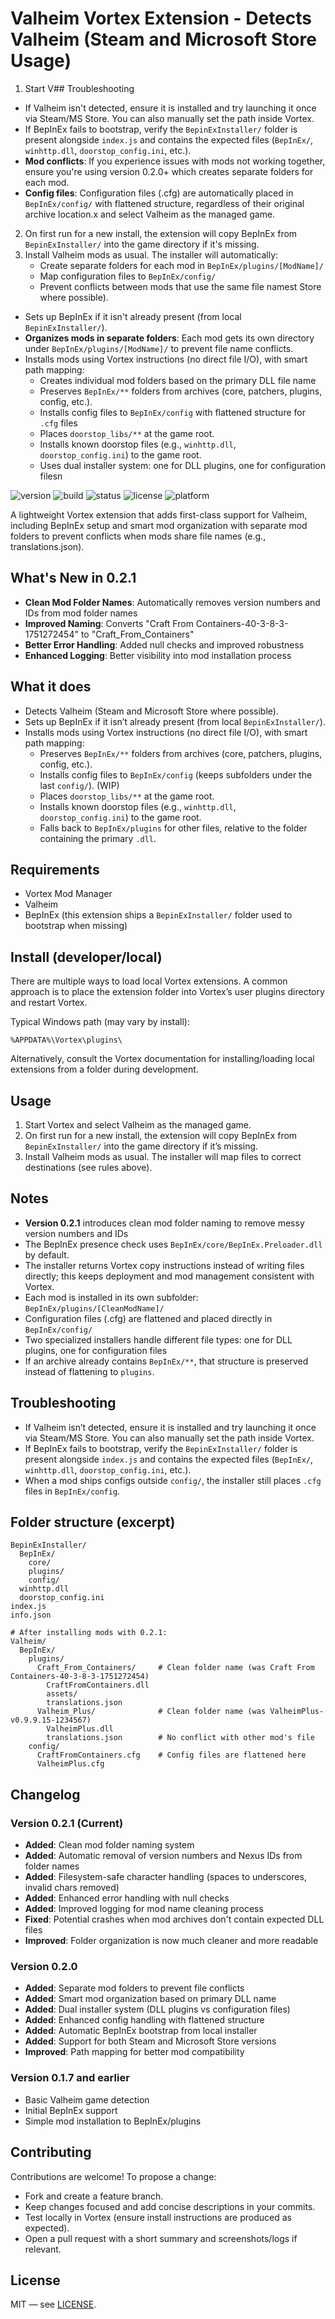 # Valheim Vortex Extension - Detects Valheim (Steam and Microsoft Store Usage)
1. Start V## Troubleshooting
- If Valheim isn't detected, ensure it is installed and try launching it once via Steam/MS Store. You can also manually set the path inside Vortex.
- If BepInEx fails to bootstrap, verify the `BepinExInstaller/` folder is present alongside `index.js` and contains the expected files (`BepInEx/`, `winhttp.dll`, `doorstop_config.ini`, etc.).
- **Mod conflicts**: If you experience issues with mods not working together, ensure you're using version 0.2.0+ which creates separate folders for each mod.
- **Config files**: Configuration files (.cfg) are automatically placed in `BepInEx/config/` with flattened structure, regardless of their original archive location.x and select Valheim as the managed game.
2. On first run for a new install, the extension will copy BepInEx from `BepinExInstaller/` into the game directory if it's missing.
3. Install Valheim mods as usual. The installer will automatically:
   - Create separate folders for each mod in `BepInEx/plugins/[ModName]/`
   - Map configuration files to `BepInEx/config/`
   - Prevent conflicts between mods that use the same file namest Store where possible).
- Sets up BepInEx if it isn't already present (from local `BepinExInstaller/`).
- **Organizes mods in separate folders**: Each mod gets its own directory under `BepInEx/plugins/[ModName]/` to prevent file name conflicts.
- Installs mods using Vortex instructions (no direct file I/O), with smart path mapping:
  - Creates individual mod folders based on the primary DLL file name
  - Preserves `BepInEx/**` folders from archives (core, patchers, plugins, config, etc.).
  - Installs config files to `BepInEx/config` with flattened structure for `.cfg` files
  - Places `doorstop_libs/**` at the game root.
  - Installs known doorstop files (e.g., `winhttp.dll`, `doorstop_config.ini`) to the game root.
  - Uses dual installer system: one for DLL plugins, one for configuration filesn

![version](https://img.shields.io/badge/version-0.2.1-informational)
![build](https://img.shields.io/badge/build-local-green)
![status](https://img.shields.io/badge/status-stable-green)
![license](https://img.shields.io/badge/license-MIT-green)
![platform](https://img.shields.io/badge/platform-Windows%2010%2B-lightgrey)

A lightweight Vortex extension that adds first-class support for Valheim, including BepInEx setup and smart mod organization with separate mod folders to prevent conflicts when mods share file names (e.g., translations.json).

## What's New in 0.2.1
- **Clean Mod Folder Names**: Automatically removes version numbers and IDs from mod folder names
- **Improved Naming**: Converts "Craft From Containers-40-3-8-3-1751272454" to "Craft_From_Containers"
- **Better Error Handling**: Added null checks and improved robustness
- **Enhanced Logging**: Better visibility into mod installation process

## What it does
- Detects Valheim (Steam and Microsoft Store where possible).
- Sets up BepInEx if it isn’t already present (from local `BepinExInstaller/`).
- Installs mods using Vortex instructions (no direct file I/O), with smart path mapping:
  - Preserves `BepInEx/**` folders from archives (core, patchers, plugins, config, etc.).
  - Installs config files to `BepInEx/config` (keeps subfolders under the last `config/`). (WIP)
  - Places `doorstop_libs/**` at the game root.
  - Installs known doorstop files (e.g., `winhttp.dll`, `doorstop_config.ini`) to the game root.
  - Falls back to `BepInEx/plugins` for other files, relative to the folder containing the primary `.dll`.

## Requirements
- Vortex Mod Manager
- Valheim
- BepInEx (this extension ships a `BepinExInstaller/` folder used to bootstrap when missing)

## Install (developer/local)
There are multiple ways to load local Vortex extensions. A common approach is to place the extension folder into Vortex’s user plugins directory and restart Vortex.

Typical Windows path (may vary by install):
```
%APPDATA%\Vortex\plugins\
```

Alternatively, consult the Vortex documentation for installing/loading local extensions from a folder during development.

## Usage
1. Start Vortex and select Valheim as the managed game.
2. On first run for a new install, the extension will copy BepInEx from `BepinExInstaller/` into the game directory if it’s missing.
3. Install Valheim mods as usual. The installer will map files to correct destinations (see rules above).

## Notes
- **Version 0.2.1** introduces clean mod folder naming to remove messy version numbers and IDs
- The BepInEx presence check uses `BepInEx/core/BepInEx.Preloader.dll` by default.
- The installer returns Vortex copy instructions instead of writing files directly; this keeps deployment and mod management consistent with Vortex.
- Each mod is installed in its own subfolder: `BepInEx/plugins/[CleanModName]/`
- Configuration files (.cfg) are flattened and placed directly in `BepInEx/config/`
- Two specialized installers handle different file types: one for DLL plugins, one for configuration files
- If an archive already contains `BepInEx/**`, that structure is preserved instead of flattening to `plugins`.

## Troubleshooting
- If Valheim isn’t detected, ensure it is installed and try launching it once via Steam/MS Store. You can also manually set the path inside Vortex.
- If BepInEx fails to bootstrap, verify the `BepinExInstaller/` folder is present alongside `index.js` and contains the expected files (`BepInEx/`, `winhttp.dll`, `doorstop_config.ini`, etc.).
- When a mod ships configs outside `config/`, the installer still places `.cfg` files in `BepInEx/config`.

## Folder structure (excerpt)
```
BepinExInstaller/
  BepInEx/
    core/
    plugins/
    config/
  winhttp.dll
  doorstop_config.ini
index.js
info.json

# After installing mods with 0.2.1:
Valheim/
  BepInEx/
    plugins/
      Craft_From_Containers/     # Clean folder name (was Craft From Containers-40-3-8-3-1751272454)
        CraftFromContainers.dll
        assets/
        translations.json
      Valheim_Plus/              # Clean folder name (was ValheimPlus-v0.9.9.15-1234567)
        ValheimPlus.dll  
        translations.json        # No conflict with other mod's file
    config/
      CraftFromContainers.cfg    # Config files are flattened here
      ValheimPlus.cfg
```

## Changelog

### Version 0.2.1 (Current)
- **Added**: Clean mod folder naming system
- **Added**: Automatic removal of version numbers and Nexus IDs from folder names
- **Added**: Filesystem-safe character handling (spaces to underscores, invalid chars removed)
- **Added**: Enhanced error handling with null checks
- **Added**: Improved logging for mod name cleaning process
- **Fixed**: Potential crashes when mod archives don't contain expected DLL files
- **Improved**: Folder organization is now much cleaner and more readable

### Version 0.2.0
- **Added**: Separate mod folders to prevent file conflicts
- **Added**: Smart mod organization based on primary DLL name
- **Added**: Dual installer system (DLL plugins vs configuration files)
- **Added**: Enhanced config handling with flattened structure
- **Added**: Automatic BepInEx bootstrap from local installer
- **Added**: Support for both Steam and Microsoft Store versions
- **Improved**: Path mapping for better mod compatibility

### Version 0.1.7 and earlier
- Basic Valheim game detection
- Initial BepInEx support
- Simple mod installation to BepInEx/plugins

## Contributing
Contributions are welcome! To propose a change:
- Fork and create a feature branch.
- Keep changes focused and add concise descriptions in your commits.
- Test locally in Vortex (ensure install instructions are produced as expected).
- Open a pull request with a short summary and screenshots/logs if relevant.

## License
MIT — see [LICENSE](./LICENSE).
